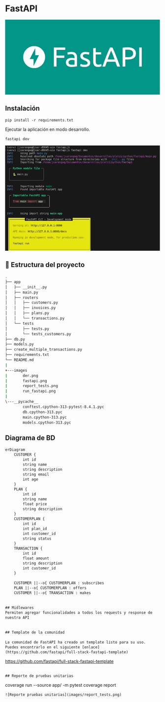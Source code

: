 # FastAPI
![FastAPI](images/fastapi.png)

## Instalación  
```
pip install -r requirements.txt
```
Ejecutar la aplicación en modo desarrollo.
```
fastapi dev
```
![Run FastAPI](images/run_fastapi.png)

## 📂 Estructura del proyecto

```bash
.
├── app
│   ├── __init__.py
│   ├── main.py
│   ├── routers
│   │   ├── customers.py
│   │   ├── invoices.py
│   │   ├── plans.py
│   │   └── transactions.py
│   └── tests
│       ├── tests.py
│       └── tests_customers.py
├── db.py
├── models.py
├── create_multiple_transactions.py
├── requirements.txt
└── README.md
|
+---images
|       der.png
|       fastapi.png
|       report_tests.png
|       run_fastapi.png
|
\---__pycache__
        conftest.cpython-313-pytest-8.4.1.pyc
        db.cpython-313.pyc
        main.cpython-313.pyc
        models.cpython-313.pyc
```

## Diagrama de BD
```mermaid
erDiagram
    CUSTOMER {
        int id
        string name
        string description
        string email
        int age
    }
    PLAN {
        int id
        string name
        float price
        string description
    }
    CUSTOMERPLAN {
        int id
        int plan_id
        int customer_id
        string status
    }
    TRANSACTION {
        int id
        float amount
        string description
        int customer_id
    }

    CUSTOMER ||--o{ CUSTOMERPLAN : subscribes
    PLAN ||--o{ CUSTOMERPLAN : offers
    CUSTOMER ||--o{ TRANSACTION : makes


## Midlewares
Permiten agregar funcionalidades a todos los requests y response de nuestra API


## Template de la comunidad 

La comunidad de FastAPI ha creado un template listo para su uso. Puedes encontrarlo en el siguiente [enlace](https://github.com/fastapi/full-stack-fastapi-template)
```
https://github.com/fastapi/full-stack-fastapi-template
```

## Reporte de pruebas unitarias
```
coverage run --source app/ -m pytest
coverage report
```
![Reporte pruebas unitarias](images/report_tests.png)
